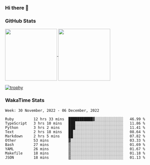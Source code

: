 ### Hi there 👋

### GitHub Stats

<a href="https://github.com/anuraghazra/github-readme-stats">
  <img align="center" height="170px" src="https://github-readme-stats.vercel.app/api/top-langs/?username=tksfjt1024&layout=compact&count_private=true&show_icons=true&show_icons=true&theme=graywhite" />
</a>
<a href="https://github.com/anuraghazra/github-readme-stats">
  <img align="center" height="170px" src="https://github-readme-stats.vercel.app/api?username=tksfjt1024&count_private=true&show_icons=true&show_icons=true&theme=graywhite" />
</a>

[![trophy](https://github-profile-trophy.vercel.app/?username=tksfjt1024)](https://github.com/ryo-ma/github-profile-trophy)

### WakaTime Stats

<!--START_SECTION:waka-->
```text
Week: 30 November, 2022 - 06 December, 2022

Ruby         12 hrs 33 mins  ███████████▓░░░░░░░░░░░░░   46.99 % 
TypeScript   3 hrs 10 mins   ███░░░░░░░░░░░░░░░░░░░░░░   11.86 % 
Python       3 hrs 2 mins    ███░░░░░░░░░░░░░░░░░░░░░░   11.41 % 
Text         2 hrs 18 mins   ██░░░░░░░░░░░░░░░░░░░░░░░   08.64 % 
Markdown     2 hrs 5 mins    ██░░░░░░░░░░░░░░░░░░░░░░░   07.82 % 
Other        53 mins         ▓░░░░░░░░░░░░░░░░░░░░░░░░   03.33 % 
Bash         27 mins         ▒░░░░░░░░░░░░░░░░░░░░░░░░   01.69 % 
YAML         26 mins         ▒░░░░░░░░░░░░░░░░░░░░░░░░   01.67 % 
Makefile     18 mins         ▒░░░░░░░░░░░░░░░░░░░░░░░░   01.18 % 
JSON         18 mins         ▒░░░░░░░░░░░░░░░░░░░░░░░░   01.13 % 
```
<!--END_SECTION:waka-->
